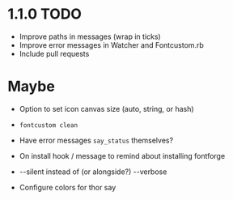 # 1.1.0 TODO

* Improve paths in messages (wrap in ticks)
* Improve error messages in Watcher and Fontcustom.rb
* Include pull requests

# Maybe

* Option to set icon canvas size (auto, string, or hash)
* `fontcustom clean`

* Have error messages `say_status` themselves?
* On install hook / message to remind about installing fontforge
* --silent instead of (or alongside?) --verbose
* Configure colors for thor say

